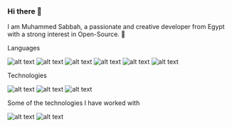### Hi there 👋

I am Muhammed Sabbah, a passionate and creative developer from Egypt with a strong interest in Open-Source. 🎯


Languages

![alt text](https://camo.githubusercontent.com/4a6e72af302f06613ef9375d1bd0cfed0592654a0eb667fed54633f688004f4b/68747470733a2f2f696d672e736869656c64732e696f2f62616467652f2d4a6176612d3030303f266c6f676f3d4a617661266c6f676f436f6c6f723d303037333936)
![alt text](https://camo.githubusercontent.com/04305678953741d5643015d7a404433eb42170001b02bbe9ff701477ec52afb5/68747470733a2f2f696d672e736869656c64732e696f2f62616467652f2d507974686f6e2d3030303f266c6f676f3d507974686f6e)
![alt text](https://camo.githubusercontent.com/e05eaf8bb60da08c9b55036474c4e1f86a4c9ce6e3360d43cc97335309dba6b0/68747470733a2f2f696d672e736869656c64732e696f2f62616467652f2d4a6176615363726970742d3030303f266c6f676f3d4a617661536372697074)
![alt text](https://camo.githubusercontent.com/b7cb29b973fe927e812feca50d16099851f63f449f4338f355b7fbb35881e8c0/68747470733a2f2f696d672e736869656c64732e696f2f62616467652f2d432d3030303f266c6f676f3d43)
![alt text](https://camo.githubusercontent.com/8ec8e5e395a3611721a2aade4691403ccdd1ffcd6e5e1e0446281984339be921/68747470733a2f2f696d672e736869656c64732e696f2f62616467652f2d432b2b2d3030303f266c6f676f3d63253262253262266c6f676f436f6c6f723d303035393943)
![alt text](https://camo.githubusercontent.com/60a3ac562cd5f72985377d0cc4c34ea9cb1c948fce0668385d8b32cbf5a90247/68747470733a2f2f696d672e736869656c64732e696f2f62616467652f2d53514c2d3030303f266c6f676f3d4d7953514c)


Technologies

![alt text](https://camo.githubusercontent.com/ca1ee2827d565c2c5567e699f3de6ab1e8522d15fff9a0c765c256786b73f232/68747470733a2f2f696d672e736869656c64732e696f2f62616467652f2d4157532d3030303f266c6f676f3d416d617a6f6e2d415753266c6f676f436f6c6f723d463930)
![alt text](https://camo.githubusercontent.com/d55267447719050ab5ebca59a39b16b7161fb1231c85105dc7485cb21f4ca449/68747470733a2f2f696d672e736869656c64732e696f2f62616467652f2d446f636b65722d3030303f266c6f676f3d446f636b6572)
![alt text](https://camo.githubusercontent.com/e49d83c1933e6b5006ee0b933a7011b344814748ecbed651dd8d547d9b371c6e/68747470733a2f2f696d672e736869656c64732e696f2f62616467652f2d4b756265726e657465732d3030303f266c6f676f3d4b756265726e65746573)


Some of the technologies I have worked with

![alt text](https://img.shields.io/badge/-Git-000000?style=flat&logo=git&logoColor=F05032)
![alt text](https://img.shields.io/badge/-GitHub-000000?style=flat&logo=github&logoColor=FFFFFF)

<!--
**muhammedSabbah/muhammedSabbah** is a ✨ _special_ ✨ repository because its `README.md` (this file) appears on your GitHub profile.

Here are some ideas to get you started:

- 🔭 I’m currently working on ...
- 🌱 I’m currently learning ...
- 👯 I’m looking to collaborate on ...
- 🤔 I’m looking for help with ...
- 💬 Ask me about ...
- 📫 How to reach me: ...
- 😄 Pronouns: ...
- ⚡ Fun fact: ...
-->
